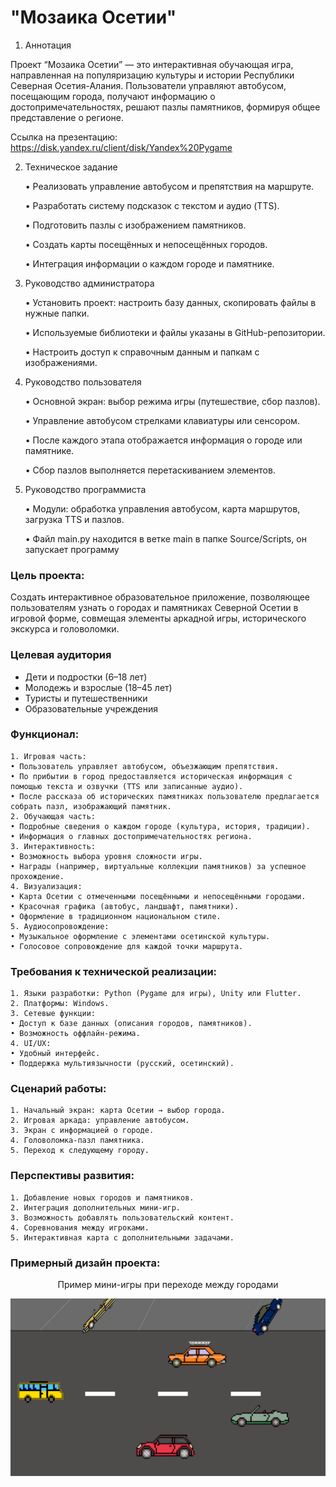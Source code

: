 # "Мозаика Осетии"
1. Аннотация

Проект “Мозаика Осетии” — это интерактивная обучающая игра, направленная на популяризацию культуры и истории Республики Северная Осетия-Алания. Пользователи управляют автобусом, посещающим города, получают информацию о достопримечательностях, решают пазлы памятников, формируя общее представление о регионе.

Ссылка на презентацию: https://disk.yandex.ru/client/disk/Yandex%20Pygame

2. Техническое задание 

   •	Реализовать управление автобусом и препятствия на маршруте.

   •	Разработать систему подсказок с текстом и аудио (TTS).

   •	Подготовить пазлы с изображением памятников.

   •	Создать карты посещённых и непосещённых городов.

   •	Интеграция информации о каждом городе и памятнике.

3. Руководство администратора

   •	Установить проект: настроить базу данных, скопировать файлы в нужные папки.

   •	Используемые библиотеки и файлы указаны в GitHub-репозитории.

   •	Настроить доступ к справочным данным и папкам с изображениями.


4. Руководство пользователя

   •	Основной экран: выбор режима игры (путешествие, сбор пазлов).

   •	Управление автобусом стрелками клавиатуры или сенсором.

   •	После каждого этапа отображается информация о городе или памятнике.

   •	Сбор пазлов выполняется перетаскиванием элементов.


5. Руководство программиста

   •	Модули: обработка управления автобусом, карта маршрутов, загрузка TTS и пазлов.

   •    Файл main.py находится в ветке main в папке Source/Scripts, он запускает программу

### Цель проекта:

Создать интерактивное образовательное приложение, позволяющее пользователям узнать о городах и памятниках Северной Осетии в игровой форме, совмещая элементы аркадной игры, исторического экскурса и головоломки.

### Целевая аудитория

* Дети и подростки (6–18 лет)
* Молодежь и взрослые (18–45 лет)
* Туристы и путешественники
* Образовательные учреждения

### Функционал:

	1. Игровая часть:
	• Пользователь управляет автобусом, объезжающим препятствия.
	• По прибытии в город предоставляется историческая информация с помощью текста и озвучки (TTS или записанные аудио).
	• После рассказа об исторических памятниках пользователю предлагается собрать пазл, изображающий памятник.
	2. Обучающая часть:
	• Подробные сведения о каждом городе (культура, история, традиции).
	• Информация о главных достопримечательностях региона.
	3. Интерактивность:
	• Возможность выбора уровня сложности игры.
	• Награды (например, виртуальные коллекции памятников) за успешное прохождение.
	4. Визуализация:
	• Карта Осетии с отмеченными посещёнными и непосещёнными городами.
	• Красочная графика (автобус, ландшафт, памятники).
	• Оформление в традиционном национальном стиле.
	5. Аудиосопровождение:
	• Музыкальное оформление с элементами осетинской культуры.
	• Голосовое сопровождение для каждой точки маршрута.

### Требования к технической реализации:

	1. Языки разработки: Python (Pygame для игры), Unity или Flutter.
	2. Платформы: Windows.
	3. Сетевые функции:
	• Доступ к базе данных (описания городов, памятников).
	• Возможность оффлайн-режима.
	4. UI/UX:
	• Удобный интерфейс.
	• Поддержка мультиязычности (русский, осетинский).

### Сценарий работы:

	1. Начальный экран: карта Осетии → выбор города.
	2. Игровая аркада: управление автобусом.
	3. Экран с информацией о городе.
	4. Головоломка-пазл памятника.
	5. Переход к следующему городу.



### Перспективы развития:

	1. Добавление новых городов и памятников.
	2. Интеграция дополнительных мини-игр.
	3. Возможность добавлять пользовательский контент.
	4. Соревнования между игроками.
	5. Интерактивная карта с дополнительными задачами.

### Примерный дизайн проекта:

<p align="center">Пример мини-игры при переходе между городами</p>

![Переход между городами](https://github.com/maxxximgb/Mo3aukaOsetuu/blob/main/Media/Road.png?raw=true)

  
